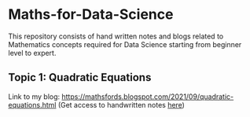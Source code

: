 # Maths-for-Data-Science
This repository consists of hand written notes and blogs related to Mathematics concepts required for Data Science starting from beginner level to expert.

## Topic 1: Quadratic Equations
Link to my blog: <a href="https://mathsfords.blogspot.com/2021/09/quadratic-equations.html">https://mathsfords.blogspot.com/2021/09/quadratic-equations.html</a>
(Get access to handwritten notes <a href="https://github.com/BinayakBasu/Maths-for-Data-Science/blob/main/Quadratic%20equation.pdf">here</a>)

